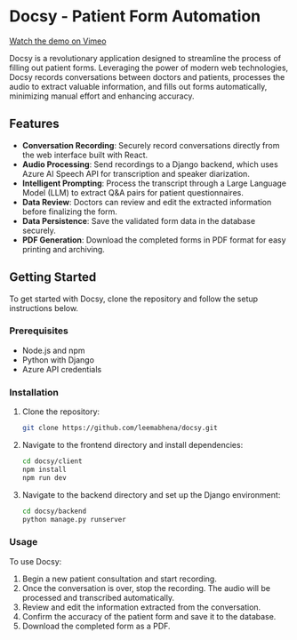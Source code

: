 # Docsy - Patient Form Automation

[Watch the demo on Vimeo](https://player.vimeo.com/video/942080263?h=469a00f809)

Docsy is a revolutionary application designed to streamline the process of filling out patient forms. Leveraging the power of modern web technologies, Docsy records conversations between doctors and patients, processes the audio to extract valuable information, and fills out forms automatically, minimizing manual effort and enhancing accuracy.

## Features

- **Conversation Recording**: Securely record conversations directly from the web interface built with React.
- **Audio Processing**: Send recordings to a Django backend, which uses Azure AI Speech API for transcription and speaker diarization.
- **Intelligent Prompting**: Process the transcript through a Large Language Model (LLM) to extract Q&A pairs for patient questionnaires.
- **Data Review**: Doctors can review and edit the extracted information before finalizing the form.
- **Data Persistence**: Save the validated form data in the database securely.
- **PDF Generation**: Download the completed forms in PDF format for easy printing and archiving.

## Getting Started

To get started with Docsy, clone the repository and follow the setup instructions below.

### Prerequisites

- Node.js and npm
- Python with Django
- Azure API credentials

### Installation

1. Clone the repository:
   ```sh
   git clone https://github.com/leemabhena/docsy.git
   ```
   
2. Navigate to the frontend directory and install dependencies:
   ```sh
   cd docsy/client
   npm install
   npm run dev
   ```

3. Navigate to the backend directory and set up the Django environment:
   ```sh
   cd docsy/backend
   python manage.py runserver
   ```

### Usage

To use Docsy:

1. Begin a new patient consultation and start recording.
2. Once the conversation is over, stop the recording. The audio will be processed and transcribed automatically.
3. Review and edit the information extracted from the conversation.
4. Confirm the accuracy of the patient form and save it to the database.
5. Download the completed form as a PDF.

